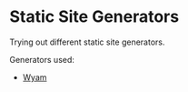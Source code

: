 # Static Site Generators
Trying out different static site generators.

Generators used:
* [Wyam](http://wyam.io/)
